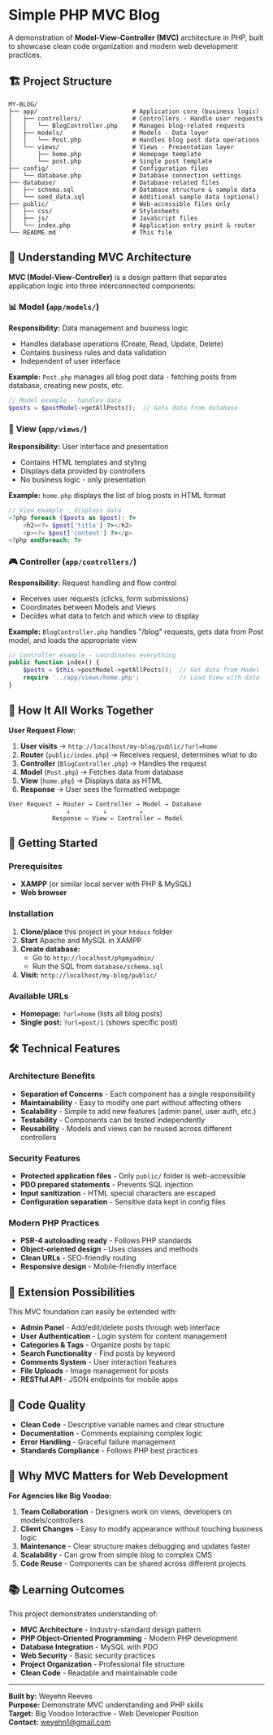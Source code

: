 # Simple PHP MVC Blog

A demonstration of **Model-View-Controller (MVC)** architecture in PHP, built to showcase clean code organization and modern web development practices.

## 🏗️ Project Structure

```
MY-BLOG/
├── app/                          # Application core (business logic)
│   ├── controllers/              # Controllers - Handle user requests
│   │   └── BlogController.php    # Manages blog-related requests
│   ├── models/                   # Models - Data layer
│   │   └── Post.php              # Handles blog post data operations
│   └── views/                    # Views - Presentation layer
│       ├── home.php              # Homepage template
│       └── post.php              # Single post template
├── config/                       # Configuration files
│   └── database.php              # Database connection settings
├── database/                     # Database-related files
│   ├── schema.sql                # Database structure & sample data
│   └── seed_data.sql             # Additional sample data (optional)
├── public/                       # Web-accessible files only
│   ├── css/                      # Stylesheets
│   ├── js/                       # JavaScript files
│   └── index.php                 # Application entry point & router
└── README.md                     # This file
```

## 🧠 Understanding MVC Architecture

**MVC (Model-View-Controller)** is a design pattern that separates application logic into three interconnected components:

### 📊 **Model** (`app/models/`)

**Responsibility:** Data management and business logic

- Handles database operations (Create, Read, Update, Delete)
- Contains business rules and data validation
- Independent of user interface

**Example:** `Post.php` manages all blog post data - fetching posts from database, creating new posts, etc.

```php
// Model example - handles data
$posts = $postModel->getAllPosts();  // Gets data from database
```

### 🎨 **View** (`app/views/`)

**Responsibility:** User interface and presentation

- Contains HTML templates and styling
- Displays data provided by controllers
- No business logic - only presentation

**Example:** `home.php` displays the list of blog posts in HTML format

```php
// View example - displays data
<?php foreach ($posts as $post): ?>
    <h2><?= $post['title'] ?></h2>
    <p><?= $post['content'] ?></p>
<?php endforeach; ?>
```

### 🎮 **Controller** (`app/controllers/`)

**Responsibility:** Request handling and flow control

- Receives user requests (clicks, form submissions)
- Coordinates between Models and Views
- Decides what data to fetch and which view to display

**Example:** `BlogController.php` handles "/blog" requests, gets data from Post model, and loads the appropriate view

```php
// Controller example - coordinates everything
public function index() {
    $posts = $this->postModel->getAllPosts();  // Get data from Model
    require '../app/views/home.php';           // Load View with data
}
```

## 🔄 How It All Works Together

**User Request Flow:**

1. **User visits** → `http://localhost/my-blog/public/?url=home`
2. **Router** (`public/index.php`) → Receives request, determines what to do
3. **Controller** (`BlogController.php`) → Handles the request
4. **Model** (`Post.php`) → Fetches data from database
5. **View** (`home.php`) → Displays data as HTML
6. **Response** → User sees the formatted webpage

```
User Request → Router → Controller → Model → Database
                ↓         ↓         ↓
            Response ← View ← Controller ← Model
```

## 🚀 Getting Started

### Prerequisites

- **XAMPP** (or similar local server with PHP & MySQL)
- **Web browser**

### Installation

1. **Clone/place** this project in your `htdocs` folder
2. **Start** Apache and MySQL in XAMPP
3. **Create database:**
   - Go to `http://localhost/phpmyadmin/`
   - Run the SQL from `database/schema.sql`
4. **Visit:** `http://localhost/my-blog/public/`

### Available URLs

- **Homepage:** `?url=home` (lists all blog posts)
- **Single post:** `?url=post/1` (shows specific post)

## 🛠️ Technical Features

### Architecture Benefits

- **Separation of Concerns** - Each component has a single responsibility
- **Maintainability** - Easy to modify one part without affecting others
- **Scalability** - Simple to add new features (admin panel, user auth, etc.)
- **Testability** - Components can be tested independently
- **Reusability** - Models and views can be reused across different controllers

### Security Features

- **Protected application files** - Only `public/` folder is web-accessible
- **PDO prepared statements** - Prevents SQL injection
- **Input sanitization** - HTML special characters are escaped
- **Configuration separation** - Sensitive data kept in config files

### Modern PHP Practices

- **PSR-4 autoloading ready** - Follows PHP standards
- **Object-oriented design** - Uses classes and methods
- **Clean URLs** - SEO-friendly routing
- **Responsive design** - Mobile-friendly interface

## 🔧 Extension Possibilities

This MVC foundation can easily be extended with:

- **Admin Panel** - Add/edit/delete posts through web interface
- **User Authentication** - Login system for content management
- **Categories & Tags** - Organize posts by topic
- **Search Functionality** - Find posts by keyword
- **Comments System** - User interaction features
- **File Uploads** - Image management for posts
- **RESTful API** - JSON endpoints for mobile apps

## 📝 Code Quality

- **Clean Code** - Descriptive variable names and clear structure
- **Documentation** - Comments explaining complex logic
- **Error Handling** - Graceful failure management
- **Standards Compliance** - Follows PHP best practices

## 🎯 Why MVC Matters for Web Development

**For Agencies like Big Voodoo:**

1. **Team Collaboration** - Designers work on views, developers on models/controllers
2. **Client Changes** - Easy to modify appearance without touching business logic
3. **Maintenance** - Clear structure makes debugging and updates faster
4. **Scalability** - Can grow from simple blog to complex CMS
5. **Code Reuse** - Components can be shared across different projects

## 📚 Learning Outcomes

This project demonstrates understanding of:

- **MVC Architecture** - Industry-standard design pattern
- **PHP Object-Oriented Programming** - Modern PHP development
- **Database Integration** - MySQL with PDO
- **Web Security** - Basic security practices
- **Project Organization** - Professional file structure
- **Clean Code** - Readable and maintainable code

---

**Built by:** Weyehn Reeves  
**Purpose:** Demonstrate MVC understanding and PHP skills  
**Target:** Big Voodoo Interactive - Web Developer Position  
**Contact:** <weyehn1@gmail.com>
